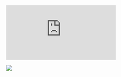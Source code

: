 [![](https://github.com/izam-mohammed/izam-mohammed/blob/main/svg.html)]([https://www.linkedin.com/in/izammohammed/](https://www.linkedin.com/in/arjun-s-3233bb200/))

[![](https://github.com/izam-mohammed/izam-mohammed/blob/main/grid-snake.svg)]([https://www.linkedin.com/in/izammohammed/](https://www.linkedin.com/in/arjun-s-3233bb200/))
